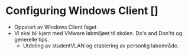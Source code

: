 # Configuring Windows Client []
* Oppstart av Windows Client faget
* Vi skal bli kjent med VMware labmiljøet til skolen. Do's and Don'ts og generelle tips.
    * Utdeling av studentVLAN og etablering av personlig labområde.